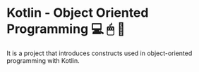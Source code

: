 # Kotlin - Object Oriented Programming 💻 🖱 📲
It is a project that introduces constructs used in object-oriented programming with Kotlin.
